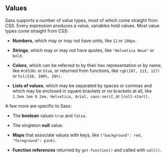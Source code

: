 ## Values

Sass supports a number of value types, most of which come straight from CSS. Every expression produces a value, variables hold values. Most value types come straight from CSS:

- **Numbers**, which may or may not have units, like `12` or `100px`.

- **Strings**, which may or may not have quotes, like `"Helvetica Neue"` or `bold`.

- **Colors**, which can be referred to by their hex representation or by name, like `#c6538c` or `blue`, or returned from functions, like `rgb(107, 113, 127)` or `hsl(210, 100%, 20%)`.

- **Lists of values**, which may be separated by spaces or commas and which may be enclosed in square brackets or no brackets at all, like `1.5em 1em 0 2em, Helvetica, Arial, sans-serif`, or `[col1-start]`.


A few more are specific to Sass:

- The **boolean** values `true` and `false`.

- The singleton **null** value.

- **Maps** that associate values with keys, like `("background": red, "foreground": pink)`.

- **Function references** returned by `get-function()` and called with `call()`.